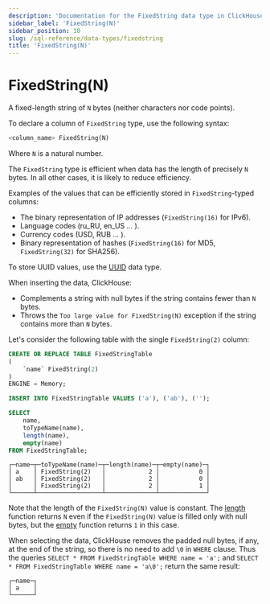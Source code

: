 ```yaml
---
description: 'Documentation for the FixedString data type in ClickHouse'
sidebar_label: 'FixedString(N)'
sidebar_position: 10
slug: /sql-reference/data-types/fixedstring
title: 'FixedString(N)'
---
```


# FixedString(N)

A fixed-length string of `N` bytes (neither characters nor code points).

To declare a column of `FixedString` type, use the following syntax:

```sql
<column_name> FixedString(N)
```

Where `N` is a natural number.

The `FixedString` type is efficient when data has the length of precisely `N` bytes. In all other cases, it is likely to reduce efficiency.

Examples of the values that can be efficiently stored in `FixedString`-typed columns:

- The binary representation of IP addresses (`FixedString(16)` for IPv6).
- Language codes (ru_RU, en_US ... ).
- Currency codes (USD, RUB ... ).
- Binary representation of hashes (`FixedString(16)` for MD5, `FixedString(32)` for SHA256).

To store UUID values, use the [UUID](../../sql-reference/data-types/uuid.md) data type.

When inserting the data, ClickHouse:

- Complements a string with null bytes if the string contains fewer than `N` bytes.
- Throws the `Too large value for FixedString(N)` exception if the string contains more than `N` bytes.

Let's consider the following table with the single `FixedString(2)` column:

```sql
CREATE OR REPLACE TABLE FixedStringTable
(
    `name` FixedString(2)
)
ENGINE = Memory;

INSERT INTO FixedStringTable VALUES ('a'), ('ab'), ('');
```

```sql
SELECT
    name,
    toTypeName(name),
    length(name),
    empty(name)
FROM FixedStringTable;
```

```text
┌─name─┬─toTypeName(name)─┬─length(name)─┬─empty(name)─┐
│ a    │ FixedString(2)   │            2 │           0 │
│ ab   │ FixedString(2)   │            2 │           0 │
│      │ FixedString(2)   │            2 │           1 │
└──────┴──────────────────┴──────────────┴─────────────┘
```

Note that the length of the `FixedString(N)` value is constant. The [length](/sql-reference/functions/array-functions#length) function returns `N` even if the `FixedString(N)` value is filled only with null bytes, but the [empty](../../sql-reference/functions/string-functions.md#empty) function returns `1` in this case.

When selecting the data, ClickHouse removes the padded null bytes, if any, at the end of the string, so there is no need to add `\0` in `WHERE` clause. Thus the queries `SELECT * FROM FixedStringTable WHERE name = 'a';` and `SELECT * FROM FixedStringTable WHERE name = 'a\0';` return the same result:

```text
┌─name─┐
│ a    │
└──────┘
```
